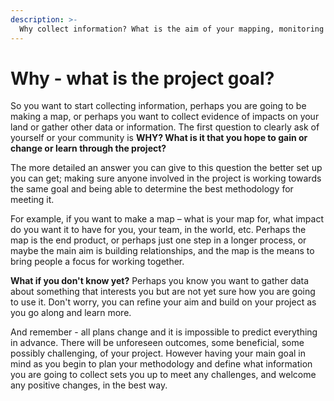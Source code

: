 ```yaml
---
description: >-
  Why collect information? What is the aim of your mapping, monitoring or data collection, what is your goal or desired end product or result?
---
```


# Why - what is the project goal?

So you want to start collecting information, perhaps you are going to be making a map, or perhaps you want to collect evidence of impacts on your land or gather other data or information. The first question to clearly ask of yourself or your community is **WHY? What is it that you hope to gain or change or learn through the project?**&#x20;

The more detailed an answer you can give to this question the better set up you can get; making sure anyone involved in the project is working towards the same goal and being able to determine the best methodology for meeting it.

For example, if you want to make a map – what is your map for, what impact do you want it to have for you, your team, in the world, etc. Perhaps the map is the end product, or perhaps just one step in a longer process, or maybe the main aim is building relationships, and the map is the means to bring people a focus for working together.

**What if you don't know yet?** Perhaps you know you want to gather data about something that interests you but are not yet sure how you are going to use it. Don't worry, you can refine your aim and build on your project as you go along and learn more.

And remember - all plans change and it is impossible to predict everything in advance. There will be unforeseen outcomes, some beneficial, some possibly challenging, of your project. However having your main goal in mind as you begin to plan your methodology and define what information you are going to collect sets you up to meet any challenges, and welcome any positive changes, in the best way.
